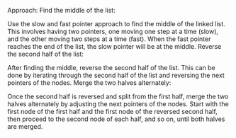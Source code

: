 Approach:
Find the middle of the list:

Use the slow and fast pointer approach to find the middle of the linked list. This involves having two pointers, one moving one step at a time (slow), and the other moving two steps at a time (fast). When the fast pointer reaches the end of the list, the slow pointer will be at the middle.
Reverse the second half of the list:

After finding the middle, reverse the second half of the list. This can be done by iterating through the second half of the list and reversing the next pointers of the nodes.
Merge the two halves alternately:

Once the second half is reversed and split from the first half, merge the two halves alternately by adjusting the next pointers of the nodes. Start with the first node of the first half and the first node of the reversed second half, then proceed to the second node of each half, and so on, until both halves are merged.​
